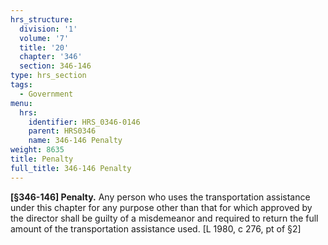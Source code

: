 ```yaml
---
hrs_structure:
  division: '1'
  volume: '7'
  title: '20'
  chapter: '346'
  section: 346-146
type: hrs_section
tags:
  - Government
menu:
  hrs:
    identifier: HRS_0346-0146
    parent: HRS0346
    name: 346-146 Penalty
weight: 8635
title: Penalty
full_title: 346-146 Penalty
---
```

**[§346-146] Penalty.** Any person who uses the transportation assistance under this chapter for any purpose other than that for which approved by the director shall be guilty of a misdemeanor and required to return the full amount of the transportation assistance used. [L 1980, c 276, pt of §2]